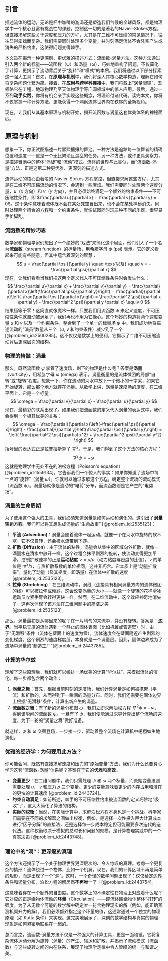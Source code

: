 ## 引言
描述流体的运动，无论是杯中咖啡的漩涡还是塑造我们气候的全球风系，都是物理学中一个核心且富有挑战性的课题。控制这一切的是著名的Navier-Stokes方程，但直接求解这些关于速度和压力的方程，尤其是在二维不可压缩的常见情况下，往往显得笨拙而复杂。我们需要同时处理多个变量，并时刻满足流体不会凭空产生或消失的严格约束，这使得问题变得棘手。

本文旨在揭示一种更深刻、更优雅的描述方式：流函数-涡量方法。这种方法通过引入两个新的标量——流函数（ψ）和涡量（ω），巧妙地重构了问题，不仅简化了计算，更揭示了流动背后关于“旋转”和“模式”的本质。我们将通过以下部分探索这一强大工具：首先，在**原理与机制**中，我们将深入其核心数学构造，理解它如何将复杂问题化繁为简。接着，在**应用与跨学科连接**中，我们将戴上“涡量眼镜”，去领略它在工程、地球物理乃至天体物理学等广阔领域中的惊人应用。最后，通过一系列**动手实践**，你将有机会亲手实现这些概念，将理论付诸代码。读完本文，你将不仅掌握一种计算方法，更能获得一个洞察流体世界内在秩序的全新视角。

现在，让我们从其基本原理与机制开始，揭开流函数与涡量这套优美体系的神秘面纱。

## 原理与机制

想象一下，你正试图描述一片熙熙攘攘的舞池。一种方法是追踪每一位舞者的精确位置和速度——这是一个无比繁琐且混乱的任务。另一种方法，或许更具洞察力，是描述舞池中的整体“涡旋”和“流动”模式。流体的世界与此类似，而“流函数-涡量”方法，正是这第二种更优雅、更深刻的描述方式。

流体运动的核心由著名的 Navier-Stokes 方程掌控，但直接求解这些方程，尤其是在二维不可压缩流动的情况下，会遇到一些麻烦。我们需要同时处理两个速度分量，$u$（$x$ 方向）和 $v$（$y$ 方向），并且必须始终满足一个额外的约束条件——不可压缩性条件，即 $\frac{\partial u}{\partial x} + \frac{\partial v}{\partial y} = 0$。这个条件意味着流体既不会在某处凭空冒出来，也不会在某处神秘消失。同时处理两个耦合的方程和一个约束条件，就像试图同时玩三种不同的乐器，很容易手忙脚乱。

### 流函数的精妙巧思

数学家和物理学家们想出了一个绝妙的“戏法”来简化这个局面。他们引入了一个名为**流函数**（stream function）的标量场，用希腊字母 $\psi$ (psi) 表示。它的定义看起来可能有些随意，但其中蕴含着深刻的智慧：
$$
u = \frac{\partial \psi}{\partial y} \quad \text{以及} \quad v = - \frac{\partial \psi}{\partial x}
$$
现在，让我们看看当我们把这两个定义代入不可压缩性条件时会发生什么：
$$
\frac{\partial u}{\partial x} + \frac{\partial v}{\partial y} = \frac{\partial}{\partial x}\left(\frac{\partial \psi}{\partial y}\right) + \frac{\partial}{\partial y}\left(-\frac{\partial \psi}{\partial x}\right) = \frac{\partial^2 \psi}{\partial x \partial y} - \frac{\partial^2 \psi}{\partial y \partial x} \equiv 0
$$
结果恒等于零！这简直就像魔术一样。只要我们用流函数 $\psi$ 来定义速度，不可压缩性条件就自动被满足了，我们再也不用为它操心。这个巧妙的构造将两个速度变量 $u$ 和 $v$ 以及一个约束条件，整合到了一个单一的标量场 $\psi$ 中。我们成功地将描述流动的“演员”数量从三个（$u$, $v$ 和约束条件）减少到了一个 [@problem_id:2500285]。这不仅仅是数学上的便利，它揭示了二维不可压缩流动背后更深层次的结构。

### 物理的精髓：涡量

那么，既然流函数 $\psi$ 掌管了速度场，剩下的物理是什么呢？答案是**涡量**（vorticity），用希腊字母 $\omega$ (omega) 表示。涡量衡量的是流体微团的局部“自转”或“旋转”程度。想象一下，你在流动的河水中放下一个微小的十字桨，如果它开始旋转，那么那个地方就存在涡量。从数学上讲，涡量是速度场的旋度，在二维平面上，它是一个标量：
$$
\omega = \frac{\partial v}{\partial x} - \frac{\partial u}{\partial y}
$$
现在，最精彩的联系出现了。如果我们把流函数的定义代入涡量的表达式中，我们会得到一个极其优美的关系：
$$
\omega = \frac{\partial}{\partial x}\left(-\frac{\partial \psi}{\partial x}\right) - \frac{\partial}{\partial y}\left(\frac{\partial \psi}{\partial y}\right) = - \left( \frac{\partial^2 \psi}{\partial x^2} + \frac{\partial^2 \psi}{\partial y^2} \right)
$$
括号里的表达式正是拉普拉斯算子 $\nabla^2$。于是，我们得到了这个方法的核心方程：
$$
\nabla^2 \psi = -\omega
$$
这就是物理学中无处不在的泊松方程（Poisson's equation）[@problem_id:1559134]。它告诉我们一个惊人的事实：如果你知道了流场中每一点的“旋转”（涡量 $\omega$），你就可以通过求解这个方程，确定整个流场的流动模式（流函数 $\psi$）。涡量场就像是流动的“电荷”分布，而流函数则是它产生的“电势场”。

### 涡量的生命周期

为了使用这个强大的工具，我们必须知道涡量是如何运动和演化的。这引出了**涡量输运方程**。我们可以将其想象成涡量的“生命故事” [@problem_id:2535123]：
1.  **平流 (Advection)**：涡量会随着流体一起运动。就像一个在河水中旋转的软木塞，它不仅自转，还会被水流带到下游。
2.  **扩散 (Diffusion)**：由于流体的粘性，涡量会从集中的区域向外扩散，就像一滴墨水在清水中散开一样。这个过程会抹平剧烈的旋转，使流动变得更加平滑。控制扩散速率的正是**运动粘度** $\nu = \mu/\rho$（动力粘度与密度的比值）。$\nu$ 的单位是 $\mathrm{m^2/s}$，与热扩散系数的单位相同，这并非巧合。它本质上是“动量扩散率”，量化了动量（及其梯度，即涡量）在流体中扩散的速度 [@problem_id:2535123]。
3.  **拉伸 (Stretching)**：在三维流动中，涡线（连接具有相同涡量方向的流体微团的线）可以被拉伸或倾斜，这会改变涡量的大小——就像一个旋转的花样滑冰运动员收紧手臂会转得更快一样。然而，在二维流动中，这个效应神奇地消失了，这再次体现了该方法在二维问题中的简洁之美 [@problem_id:2535123]。

那么，涡量最初是从哪里来的呢？在一片均匀的来流中，并没有旋转。答案是：**边界**。当平稳无旋的流体遇到一个静止的固体表面（比如机翼或管道壁）时，由于“无滑移”条件（流体在壁面上的速度为零），流体速度会在壁面附近产生剧烈的变化梯度。这个剧烈的速度梯度层，本身就是一个涡量层。因此，固体边界成为了流场中涡量的“制造工厂”[@problem_id:2443785]。

### 计算的华尔兹

理解了这些原理后，我们就可以编排一场优美的计算“华尔兹”，来模拟流体的演化。每一步都包含两个动作：
1.  **涡量之舞**：首先，根据当前时刻的速度场，我们计算涡量是如何被携带（平流）和扩散的，从而得到下一瞬间的涡量分布。同时，我们还需要在固体边界上根据“无滑移”条件，计算出新产生的涡量。
2.  **流函数之舞**：有了新的涡量分布图 $\omega$，我们立即求解泊松方程 $\nabla^2 \psi = -\omega$，得到该瞬间的流函数 $\psi$。一旦有了 $\psi$，我们便能通过求导计算出整个流场的速度，为下一轮的“涡量之舞”做好准备。

就这样，$\psi$ 和 $\omega$ 交替登场，一步接一步，驱动着整个流场在计算机中栩栩如生地演化。

### 优雅的经济学：为何要用此方法？

你可能会问，既然有直接求解速度和压力的“原始变量”方法，我们为什么还要费心学习这套“流函数-涡量”体系呢？答案在于它的**优雅**和**高效**。

-   **变量更少**：在二维问题中，我们只需处理 $\psi$ 和 $\omega$ 两个标量，而原始变量法则需要处理 $u$、 $v$ 和压力 $p$ 三个变量。更少的变量意味着更少的内存占用和潜在的更快的计算速度 [@problem_id:2443724]。
-   **约束自动满足**：如前所述，棘手的不可压缩性约束被流函数的定义巧妙地“吸收”了，这大大简化了算法的结构。
-   **实际的权衡**：当然，在实际计算中，求解泊松方程本身也是一个挑战。科学家们需要在不同的求解器之间做出权衡，例如，是选择一次性投入巨大计算成本进行“因子分解”的直接法，还是选择每一步成本稳定但可能需要多次迭代的迭代法。这种权衡取决于模拟的总时长和问题的规模，是计算物理实践中的一个真实决策 [@problem_id:2443748]。

### 理论中的“洞”：更深邃的真理

这个方法还揭示了一个关于物理世界更深层次的、令人惊叹的真理。考虑一个更复杂的情形：流体绕过一个物体，比如一个机翼。现在，我们的计算区域不再是简单的矩形，而是出现了一个“洞”。这时，一个奇怪的数学问题出现了：仅仅给定边界条件和涡量分布，泊松方程的解居然**不再唯一**了！[@problem_id:2443754]。

这意味着存在一个额外的自由度。这个数学上的不确定性在物理上对应着什么呢？它对应的正是绕物体流动的**环量**（Circulation）——即流体围绕物体整体“打转”的强度。为了从无数个可能的数学解中确定唯一符合物理现实的解（例如，能正确预测机翼升力的解），我们必须额外指定这个环量的值，这通常通过一个独立的物理原理（如 Kutta 条件）来实现。这完美地展示了，深刻的数学结构与真实的物理现象是如何紧密地联系在一起的。

总而言之，流函数-涡量方法不仅是一种强大的计算工具，更是一面棱镜。它将复杂流体运动分解为旋转（涡量）的产生、输运和扩散，并揭示了流动模式（流函数）与这些旋转之间的内在联系，展现了物理学定律中令人赞叹的统一与和谐之美。